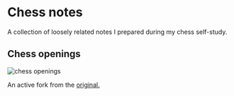 # Chess notes
A collection of loosely related notes I prepared during my chess self-study.

## Chess openings
![chess openings](https://i.imgur.com/kJXmGNg.png)

An active fork from the [original.](https://www.reddit.com/r/chess/comments/krpd16/i_made_an_opensource_cheat_sheet_for_most_common/) 

